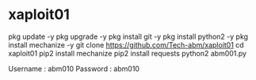 # xaploit01
pkg update -y
pkg upgrade -y
pkg install git -y
pkg install python2 -y
pkg install mechanize -y
git clone https://github.com/Tech-abm/xaploit01
cd xaploit01
pip2 install mechanize 
pip2 install requests 
python2 abm001.py



Username : abm010
Password : abm010
